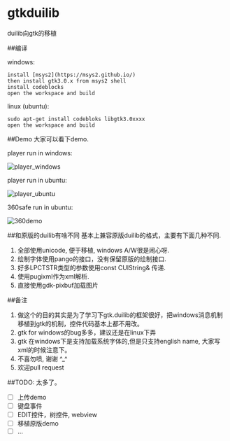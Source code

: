 # gtkduilib

duilib向gtk的移植

##编译

windows:
```
install [msys2](https://msys2.github.io/)
then install gtk3.0.x from msys2 shell
install codeblocks
open the workspace and build
```

linux (ubuntu):
```
sudo apt-get install codebloks libgtk3.0xxxx
open the workspace and build
```

##Demo
大家可以看下demo.

player run in windows:

![player_windows](https://github.com/progmboy/gtkduilib/raw/master/snapshots/1.png)

player run in ubuntu:

![player_ubuntu](https://github.com/progmboy/gtkduilib/raw/master/snapshots/2.jpg)

360safe run in ubuntu:

![360demo](https://github.com/progmboy/gtkduilib/raw/master/snapshots/3.jpg)

##和原版的duilib有啥不同
基本上兼容原版duilib的格式，主要有下面几种不同.

1. 全部使用unicode, 便于移植, windows A/W很是闹心呀.
2. 绘制字体使用pango的接口，没有保留原版的绘制接口.
3. 好多LPCTSTR类型的参数使用const CUIString& 传递.
4. 使用pugixml作为xml解析.
5. 直接使用gdk-pixbuf加载图片

##备注
1. 做这个的目的其实是为了学习下gtk.duilib的框架很好，把windows消息机制移植到gtk的机制，控件代码基本上都不用改。
2. gtk for windows的bug多多，建议还是在linux下弄
3. gtk 在windows下是支持加载系统字体的,但是只支持english name, 大家写xml的时候注意下。
4. 不喜勿喷, 谢谢 ^_^
5. 欢迎pull request

##TODO:
太多了。
- [ ] 上传demo
- [ ] 键盘事件
- [ ] EDIT控件，树控件, webview
- [ ] 移植原版demo
- [ ] ...
